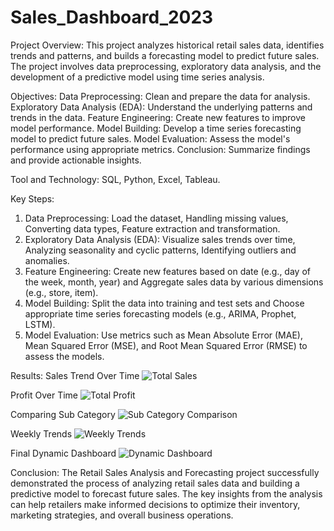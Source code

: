 # Sales_Dashboard_2023
Project Overview:
This project analyzes historical retail sales data, identifies trends and patterns, and builds a forecasting model to predict future sales. The project involves data preprocessing, exploratory data analysis, and the development of a predictive model using time series analysis.

Objectives:
Data Preprocessing: Clean and prepare the data for analysis.
Exploratory Data Analysis (EDA): Understand the underlying patterns and trends in the data.
Feature Engineering: Create new features to improve model performance.
Model Building: Develop a time series forecasting model to predict future sales.
Model Evaluation: Assess the model's performance using appropriate metrics.
Conclusion: Summarize findings and provide actionable insights.

Tool and Technology: SQL, Python, Excel, Tableau.

Key Steps:
1. Data Preprocessing: Load the dataset, Handling missing values, Converting data types, Feature extraction and transformation.
2. Exploratory Data Analysis (EDA): Visualize sales trends over time, Analyzing seasonality and cyclic patterns, Identifying outliers and anomalies.
3. Feature Engineering: Create new features based on date (e.g., day of the week, month, year) and Aggregate sales data by various dimensions (e.g., store, item).
4. Model Building: Split the data into training and test sets and Choose appropriate time series forecasting models (e.g., ARIMA, Prophet, LSTM).
5. Model Evaluation: Use metrics such as Mean Absolute Error (MAE), Mean Squared Error (MSE), and Root Mean Squared Error (RMSE) to assess the models.

Results:
Sales Trend Over Time
![Total Sales](https://github.com/user-attachments/assets/e37e999b-3b08-41bc-8fd9-3008f765b05d)

Profit Over Time
![Total Profit](https://github.com/user-attachments/assets/15cbfe32-9ba4-4645-abd0-4fb830655e91)

Comparing Sub Category
![Sub Category Comparison](https://github.com/user-attachments/assets/57b65ac2-6d7f-4bbd-8146-da5c320bd87f)

Weekly Trends
![Weekly Trends](https://github.com/user-attachments/assets/ad101079-cb9a-42db-89c8-40ba65694e74)

Final Dynamic Dashboard
![Dynamic Dashboard](https://github.com/user-attachments/assets/f978207f-ed87-4a67-ba5f-9ed080b78903)


Conclusion:
The Retail Sales Analysis and Forecasting project successfully demonstrated the process of analyzing retail sales data and building a predictive model to forecast future sales. The key insights from the analysis can help retailers make informed decisions to optimize their inventory, marketing strategies, and overall business operations.
